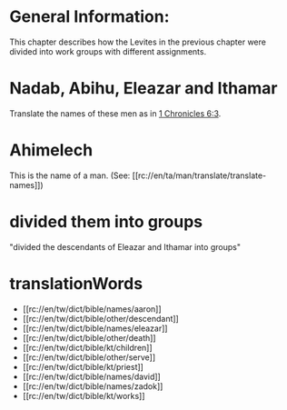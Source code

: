 # General Information:

This chapter describes how the Levites in the previous chapter were divided into work groups with different assignments.

# Nadab, Abihu, Eleazar and Ithamar

Translate the names of these men as in [1 Chronicles 6:3](../06/01.md).

# Ahimelech

This is the name of a man. (See: [[rc://en/ta/man/translate/translate-names]])

# divided them into groups

"divided the descendants of Eleazar and Ithamar into groups"

# translationWords

* [[rc://en/tw/dict/bible/names/aaron]]
* [[rc://en/tw/dict/bible/other/descendant]]
* [[rc://en/tw/dict/bible/names/eleazar]]
* [[rc://en/tw/dict/bible/other/death]]
* [[rc://en/tw/dict/bible/kt/children]]
* [[rc://en/tw/dict/bible/other/serve]]
* [[rc://en/tw/dict/bible/kt/priest]]
* [[rc://en/tw/dict/bible/names/david]]
* [[rc://en/tw/dict/bible/names/zadok]]
* [[rc://en/tw/dict/bible/kt/works]]